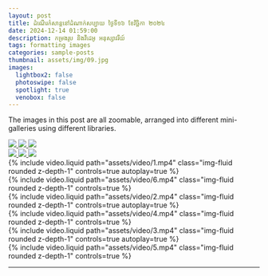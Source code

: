 ```yaml
---
layout: post
title: ដំណើរកំសាន្តនៅដំណាក់សប្បាយ ថ្ងៃទី១៦ ខែវិច្ឆិកា ២០២៤
date: 2024-12-14 01:59:00
description: កម្រងរូប និងវីដេអូ អនុស្សាវរីយ៍
tags: formatting images
categories: sample-posts
thumbnail: assets/img/09.jpg
images:
  lightbox2: false
  photoswipe: false
  spotlight: true
  venobox: false
---
```


The images in this post are all zoomable, arranged into different mini-galleries using different libraries.


<!-- Group 1 -->
<div class="spotlight-group">
    <a class="spotlight" href="https://lh3.googleusercontent.com/pw/AP1GczOdYjnUCSVnCuntbRuVKeXl7qML3WoFi6CLoSG4YuKPGGE2qIPaNYTTnuopwTKFCGY0yIdNUE2CxS9QfNbNDEPE7M5ya305ZvH_21LIzk4F68wudFM_DZD-st1GT2ElZAb7e_KhSljQMSdvb4cafBucexsqSUPPNfgRS57iEOymsPx-ZEKs4ujumhOlxddr-Xpkbn_U4_WslXxgz25wSIsIJ5FpbSgd3-xtdU-fssNfRLh4hScyZWPQQaI2eGJIcdiyIGtbZPD7J5YTf-Y2XxbS6Q_faqCzM_5CZRxpN1sJDnlcvNq0y_6s0Xq5Qe8WycMWKQgyoNtdWItIJk4dYLGzUTBzPLn3alm7NqZEcPeX0jxYCifNd9CJw4v3sFh6LUUi3NkukPRmru8LFDDNmRVLmXKk9sQRxXDyYFjD95MF8e0FoDSu434cQq6N3S740NdKx5g282Fdm2S4ptNggSUHj7u-eOytNRJhG_O7oZTcQWBngEYprev3GIhdfMXbdzQcZRkb8b7xCWOtPtrfRfQwfm1T0IRuM90irXM0Svd4s0VzJ9LTxLo3kaB-i31qqVg52u1qFW0a7vUR8fCaTBvcZSyFtYbcXMm3gbT2zy_-DyPNI74GnHfwF77JgFeJrhFgIWIba7F3P9HnBJX1GveMvDs4gKmGOyuYcG4yZq_jx90TW1VBjZLMQu61K5_L-fXF6DYr6x8UdYbWceDEmHJGgFLJHdLG_L-O5KBAMtljx4U04kgjSKL_aD1TqM1Ovayfw-DVWOsZcrsdEZhMNke769M16nBSIVCZiq7p1egV3rytYU1f6ooFDjYiKyKuZSOMcUNP4fAxOPw7lTtLiFcdxM-bfpLPaDarHk9QtCIZ1ERpkNAPINFCp4hkdjvIr9wnsStkEOBqjp_BTfJY66bsMEg5oJkqLUefnDDIrgmcPqPLvNW9rOsQGY_Ab67Eym33Jr1eh1T1b022pA=w393-h295-no?authuser=0">
        <img src="https://lh3.googleusercontent.com/pw/AP1GczNsLXCo-_sCRffql0W_JN4mDkTbUO6FwMSaUoTSZzOdGs8nsndJS49o2v-Agr3lM1bkLaa4hshhFb2DNbnqbDUc0Qb6UxDjqb_lTnUpXccY0z2DT_3y85OgPL-qBkX8Yj83yOisHyq4NMuWz_9QgmKQz7a84rRQS-tbRXneFPRA8l8ex5lYfTW8VZRPQIfWLw2ZKJeCNybTjC6-tyrGPW1i_Ifkv_hiPxQbGEYUQdE85GmhH0NHtDbVWuCcnvFkuHyjmYkyYhA4dPX7LcRzMYv7SxBW-v5U1DswswR23dfMcOhGzXCm-rT-Bu3Bere7KbmMlhpc2hqHwczLtnui4rE0-9oh4gygAVS0V1RZmvbstmKIyi72A5f8n8fu6bbtxn5pRF4h7RDfHYbUi9ojwjd_Qp4u66cSod4MTFy5yENrI5lEVZHJNhhCw03d8YwpGpJCXpDes_26vl9EXX0ODshSyOQmPeNivVv6C5AHFVQlKyub0s0fHpCKI4y2GGcD3h0uOgYKc347V8Tk7XqZGkZATKweZtnKDmTQMnvcGNqLjl0GUA02mvRNZKID7uRxo20ZxpOU1vICCEtnL9OSqAZDi0R5kO2i-sy2Zd2hmdr43LOVoHsnsUVh8qsl4MuYGuhy7XHPvfzJbXGTmXL108xvmWppvoNAkq_IsN_hj0sY8PWFT8dv9xiWzhDOy-YC1mxYuGSQs-4KPWfMQOmoMbRBe-W84ScrlOrQlBn3Xx3DfcDkFEzAcb97hvDTxYaZppW3IodGudZrvlHaZwzNXkoecgLz6x68pxEehLfT0Zs7j1j16iUn_4VBVoYYTM0IETtHLTec_2sET-Bfs54jBm5HBGbI2nnCfPdy8YsDKVv8u9Z3q7uaoVUTKz7alnifsT1dcmA2y4Qlvx-SPW6esqYYCYu27ZLDs_js56HlrBNw1F4o3i401XG9m8YjWoaC_rXfaWsM56_QjTSuFQ=w393-h295-no?authuser=0" />
    </a>
    <a class="spotlight" href="https://lh3.googleusercontent.com/pw/AP1GczOXIxlelRF0PIm1QcLDKzauM0DSMLlSOoOicvnBUA4sxPzqNM3JbpFGKoasOJavqWkUjGyDiMJ2pO_RY13BbAnGKvDZ3pqu6IQ1x4bGBKTTKmOgAzr34rqbS6oz3A5Xpi0HQ4w5Wg12DQN3lzrEM9_wUb5eyHeKNxkHJAo74mJ-Am8312FSW9cdW7OSVpFBvnFrD2ULdwcMY9fTm0Doi8pAsb2plDhuoUpyayRs8gSZP_0BFhDxikRp-VbCAN6MSn09qHV8eXHyBbZuBYIzALyGMddSDSpk-IvjQpi4t7ikCnuFzuieQ80b8LIK2ikn0dPs5op8q482oyWVP_-Iz2EKlHixh_pnWfyISk7veRWECMgVzTXVbPKJg6ZncoCNij7-jksJGULErSfY7f6iHroN4a7ZTw8N7s26Y75EgqYUteJqIuqPzJnY3WxLLQwFkiuP9bYfiyelZHkGDX5RmqIAawEHq_Ut1s01p9RgJfQnn4wNWP7tLGn6prg7uR_N4jKU2CXg8AwDjHd7Ki_9fskg8S01UqeQX0n-MOILIF_KBTzWBdnkNlfJ48ZQKVtcuYFInsRUvIjsbMGLazK3g7x_TH8f921pL8NPZPTCTLHLuuA7uuQMPxiCnlTYBTfCG5GsStTULqPE5TNp_98L1BhBTBbZ7FWgLRVMXlIuYJ_PWxGwSFHbm8ENFSobeOeT9bc5P4778TXwCxqePZZm8y26emTl2UFB38hlX5YuSR14u85RU8yPE2qhyzEV74F841yeOQJXOpCVCSISlVBARWxt5wYn34CmFZ7CTkkv-eeuPGUFIeCahCSTtED71FtTrusKu10qAIRC7KKunqdjGHpl9_oLcUdUXU3MdblNKU0-1FacymI-nt7too-AKaLMXA_mqlDFcTl5C-1ZOd3zAy5sl5qDgFm99RB5S58GlYUGVuYI3LzRTsahPvUCOPR0wJsa33JCsR5Bfri_Ig=w514-h386-no?authuser=0">
        <img src="https://lh3.googleusercontent.com/pw/AP1GczPTT3ff9SXgaEwweNuj3EAS_Y5uVjUR8ncIGZzDPX3abcfMnH-luPoi9ff54sLXe7Fu96UXPumiCLWFlFJ-lc1l3CI6XmcHAI6k_c0d2OzLi_hZaemrVJRXYAJSYDABYi85iQ1qgtYBEPQgqcG1UyGpXg=w500-h375-s-no-gm?authuser=0" />
    </a>
    <a class="spotlight" href="https://lh3.googleusercontent.com/pw/AP1GczMiQultJaFt20nS5VwUz0OBRiPUmt94LjTrQf-Vy6aL-8j-PDv-wjRKZvRDyVCNfBJIsgyC11nLejrnVJBZzBUFVvae0zNasNW8MCTgSV9c08GNQOIagDkEr8rKkjXFtwxvlot5BbyHBq5bG6QVop-QlA9QMrcuuulAU9XUKpJBPccaHU9l47E0LOkdpl_BAaTpvp1KN4I8EPdQ0Q_1SkVlxbjX5ypsRVzXyRUfECOvn34XK1EHr06SiJq1DuzSjY07WGGiJ1OShQiBE9zrHMLC-WxxaxRvSt_7pXSBUPCZLmRyjaRcI7C4g7xPpuB43pfrEuXEpV2yJSRSgwCZ2ceBJX6xEqpOuk0GERPxI8VqWcpyzkhBSe7mgqsnXow-CZuy_2C3huWh69bDdQ0bvTYSJomGMUkSiBTzg6bNDim_y7J_mOUn7t5GivvctR9hjzWQuSyLGlF8_T72gHuQmJWfsD9Nk1F0FfjBaaPma1e1zBlVT7favp3CgLS_1CL41fEOO6M_xHZoHv5ilDi6EvSC2UQpx3SxaK9kF46N2SRLYLta--ZzJUj-AKOlUmWiRzJ_8ejtLhNiPrDBD3q_aPsVhIt49zNa9wKhK0fOTC5PevS7UmHYS172u0Hz_sjgvx7_xqpC2Noy5rf1E30T5b7aT4qld9kjpXK-RMnh_xHBuyWsV4Y_5HeIoYIorW9aJQK-yzZi3uBwr92tZjoBQTyHp-WD10BC0OXl7-KNXFyIAwG8hYFMfm9iRxz-dpmKpR8Ervuz8HDDZsjHBObMAdbMcvMvpXm7-o--I-t3VdL_EbayaZc52sKZouW-YmeGBjJhW98kmITRsfc9YwuKbynZSL_LuR0oDVSuPQfDksGVcp_mPCM_qssBoxefSTbGHcgZwfXhEM5ByCoe6ZuAaEWbXV6Nogu-59O59jIpEGKJw6m0SL8qJMS9QsdfDBMDN0-IwTnOrcLWPhO94Q=w901-h676-no?authuser=0">
        <img src="https://lh3.googleusercontent.com/pw/AP1GczM3_9ChSE1WtTPqTmQIBUze3K7EsTOJVBJXTnyeuR1bEaGJplfiE0DMMa9Et_CaQoaM2pzFaGxf5XEw0xxNUb-Bq4-Anq7LpMN8foEnpFcGPw4I-32ziugoDnPfv46TmHzHCsM-kYkaV4654EILipC3bdI9tYT3H4wu0mRbn3PXhkLRaUwzwYLMrYNIoPpe6AiVFbOsDMUI54jBZNWWghxa3r_l0D5LV4xWmiCM4AmeW7Hzrvrq7BnQhCCoIi18F9RF_S4y7wEAD2j69ToRdh0j-jAZddKi6fFUnsoUwav0c50hUT96dEqMBLAX-j2xXPTVv-yJSwmzF7wHJ36TiSYKUYrchg9K1LT6ep15FNgUZoSjiBB0V0IlJ1ikWdBlFAqak6mj4k70857UpH6_FCHR4o6BASoCKuxavlxupBJGuEcJ4kAxl29CtSh5aD_dSHJb95hJRIaTC6s_ijbMzMjr2AYciJxKLObwySu47k8MMMeC90ACndM-gVNhNpLQp6S_aIzOP7D5bwkt1ji8WCKUDeseXqVloTc6gCBzRwCMR1HbEOzLkOcrpeLZ2a8u-dALLHcVCPt4Bes2oOsUWjYEm6XXWqrps53dr-697leuJdjQrp-BCT6TUCYX855lLQzdYXrsxm8KTlcT8aBOB_mYbo8gKAQSQwnBBbxCXPs4pHosNi6fYCdQvMiFF1QCF34CP4-YZKF6qAOqVaCXeiJ8fRqPp8ck2rEr54R7yCOTZf4VG4yoN2MNSIRnEsTfawUA6cJAx9ubVFrRuT4kzktfJcNHUWAj9l3lDdPwO58AE1mHxKOy3lder7LjZsOgI1I5O4YXtwoFPhJKnJ0m2WxinHYyCIDD2GdxUN5DG9tfGXk4QsiQslnCEpVpjDsiaCyFXFW0mDNrbU3rrVQ4VU9bKjOZeTQvNw7a2h0ZQnHosXPBXldfPKgr9iRMkNwjmQ2p2p7Y95OG5myEuw=w500-h375-no?authuser=0" />
    </a>
</div>
<!-- Group 2 -->
<div class="spotlight-group">
    <a class="spotlight" href="https://lh3.googleusercontent.com/pw/AP1GczPBQyD5KXiurl53vn1dinsABXondC9rU35rPD5tPpHoTN3K3msCwMKK2p79gLhSuzMDQwRpZMjWVGraH8OkuEnLB8ontdBRYPbyTN7mQ2dYy9IamIZSzFqe3bToZsrm8JOsm0eeA9igHOoD_-CSuujBkW-9eBQjKhE-VF8nvqa6-eyYSju4U7gNA8brOt_A1sbxEwSaStp_I5zw01UFN5ah7W3EskUAExO_y2jHDw_HLw3F8KU1JHPye5phYvVrJyGV2wlqlEEt__0J-3_oWNY9swoetctHi4Pp_ATkw6Fq_T-_r82BmyJ_uR6TWVz_7SrUqdTNV-C_qOM69xnmhuuD70l7jqDlzWfwtzSU-3Pow0wQwF5zT0pfnDYb8b-eFqQAB9ywLSXNcIdVjb5vAiRKctCbZw-Qva-fV6niSL_Idqju46_Es7uQeoIZjGv-Kz59vK_4uw-7EiN3f3YwRcLO3Vp_8wekkRZ8531Yyht7dgBmEkGofaYl9YVee4TqfVal2HPLbS_EaRNZAbB5MHn7wFtG4_TDCr9lBA3D9o2QBNAl5tue2U-gF5I5JryTz5-5IQ4JW_cEndCTOhobTvpP0VGoPrsDfu-Kdst-fj-Dv7k6Tct6062vSBHk9p-PB-99RTLT6ISpMjEKOzmVbKvir-2dj7QiIiqIH0qxRMl-bZRIycb8y5jC8JqivTGQY0vZ1pV2ds0ffN54nVJpJcDRME6BGO9iai-Q-WgTjG4Saod_DvATvdaC9R5SQADzwLHAmaVe9A6UphnQlgLMKmkqUl4m55hG3WUuoI9JLjg7jsJeU9gbGNIBu3IArlESD8KFQgeqImGKaD8jHhoL6o1GmSBjNcmyVba9gWoRxlBZg8VvsOiD5aRSThR9ocfDIdy2H9PRM_B6P6YKke7OR1RAL0MnBJF9yoYPQ9bgC84dcQnHHc1O3dEDN3wYL3J8I9ype_hyUZKVd5PWjg=w393-h295-no?authuser=0">
        <img src="https://lh3.googleusercontent.com/pw/AP1GczPu0CHC3ZtNx8zwbx9TTKkPAF9AgO84zZhmtTPAdjaVMabKW5XALE3z3i_qruJIYJ-CToEy69Q3Ez-WdU3FytKH9qaoKwrn7Opw2WmjWmjuMDgUhzNpFpB1rojFjHfdhhagP3CFfzMV_rMvM47tza4OI6PKAlJTodjrX0eQ-tD5YJawnfYV226VuhrwPDv6vBBmNAbeFkpgFUcCRrfm51A7i6OKTi8GRUpTv53FuQMLuvVMAwT1LzckQcoxUcqR8pXMYGFGGSAF1sqyinm-i57YXaKzX2xfsQAVk_hMvZ1hdV3GzaAPq5xUdd9lzNvvIwtuYNLfXQbcocK1-QHZsbFQpwbFEHu3dwRQl7AOkmuVdd9XoLGn7p7vSWmTjaJDs9Om98wIr5CwwoKEd9bIyFU9EPZNT2kdLE8tnVJBpEtHXAhSrNUlKF3ApMH2rWvS3vCuRIAcT6A8sYrORqZaIYNdMLQKsNX4s_Ne7Sb9PzadwIxexYitYumDH4s5f4rNYP0JAmjuIbFSbLh4_WNs1iI6xJv7bjPtmBEZqvjBIAryrL3NS8h0ibw20Eh1c2yrS16xiNc82efof-u3U5NdEBNUtqCmO91qbngANEn7Re3y0dYDOOXhpn7UzF0NidSijmDodNkTJZC-g-bl2tmdCEA9HmngEexbkk0ABrsuCW8SYhDQTzWZWJWR7C5gKQ9xWIM4vQWbh2EJSvSgnhjtg4NuTreWiVJahwT9oLYOksxw1e7xlnXG7sqJL2_DRycR5zz-w1NEemtWCwt-wiU8ZSlc7bt5lR08jqVlULGHEAuQ_fFvVRQeCXHGeQERx-W4dx9ywcnws9d6XXK8k8emgxEHGrck7wbzPB8R7JnxspaaBmTOK7LV-PlOJSQaJ4UF3LPZ_Kd1QZ2CSduXEjI_VE8GzqIa0GIGMdo_OWhnO_Ts1jEiJFZ50hg4ZAgg69xdfcianPGErZYPrOZBJQ=w393-h295-no?authuser=0" />
    </a>
    <a class="spotlight" href="https://lh3.googleusercontent.com/pw/AP1GczOgayXPhmnRVDbiKQ1YAW91sjE40EnuLl4hzccgX6wT4yhKO0zBl9k9I0pYVd5D3otrpGZW1BQYqtY3OsLlePHA4mUxTFgotMhq3nQAlLTxqydOLkMs8KGkFrss12YPch5EWLvUqjTTWl_ZMZjDPfqNNmlhk4gAww9Ii7spjZKOlxfkoG1P0k9S5zKJ8wfCaq0ifXejoN1kLSR7ox9bWNpCu4kQcwCLh-dCLl1ndKYCEFcLfDYwo0Vt0vBNG8llGhMPTlI3o2r2YF_x8GD4PSZ3FA4zEmWxaqJdQCGjp6fPPz-hkJjPMDEJkSeLXvQlDMPrVUw2BCbekH1onY_4Tfb8Q02KkKvguvny5z7NTLHZpT-p40IpgFLsniTiQAfJL7lon8Jx-26CSwY8FEipMa_gnv4eBl7U3LB_uhgiyCMMnwSIdNgsH36bFinCKuq39ON952G0fTxLbs-wXNMBAPlrO9C_WB_fIbBPYV409QC45eV34f_PxFQNGVaL8R5mwwbu6yOS5lli2LFRUK5sO6nXUiL-6oRiWjVbGlz9wz5-DjqQJA1SqKe8_ByuNUjCd6unyZUYZIS57X5xzPBvzwiKpAFW5-xuBegD7e7z1_X3DcOE_n4v2ga7bnqjNOsgeycad4vdRKd4rPhWPw4eKSUq5zajRJHcMbYHXCJBQGxJwqjTLzSOBBO0P0jJ9QzB2MyaRJIFd6trrySXKGgPVhu4oeD_UycfoYn71GqKBr11YsSCDF66DQLJnIycm-7xKJ_61yOTkV1aGULOCtevmnTAaB7XJHfoPbvQUaejS1YOU2gAzymNpCrR9wVK45PeTeHY65smA3nv2-jRGILx3BbUxod5PZqnvkwXoWxSxALr3z-uL4Nk652YzR49owVckWLIrSCRAu_OkTFB4vJ646FvS-t85SpJucakXXE6M0TT9XPS6_jrVpaL6AMNOM7SSA4Ljw-N62HACZtGtw=w393-h221-no?authuser=0">
        <img src="https://lh3.googleusercontent.com/pw/AP1GczMLbnUDj861_2U8ki-5g1Iimlhnp_vJRxjWfvMUOntbHKigcucxRj0Tc_2Rd7bzQZT0jAYrJXH6CsfaLTK-2rkEg0pZN6rHPzKntaBnblwsytjsEm4KHH6gQG-bJYEgUH4dE5J4NrvT-SxpRbXBaUPiPQ301rb5jCtMiJmIBvBfnHDnYF8uzDI4f2cqyH1gS5yxcfjDD2wura_225e4ZX7LU3Pqvbw8RKumC8hQEL2nVwwrHw71tTI-8Rhvq21jcZTkDg17lgiWePy_gzqR5Y7dblmSUPlowCl7FnJeuqloybOGMzTAxV7MtOnjf4qOcVntOm7B-31ld2rXx6BUJM1PzqxZHgJarIJpIxAy-Hfi8zgln7IarLY_yezwwZCMurflvP6zBdbSzNYSRbUEbl5AxFidQ9G8RX2Pw58GZD3RYxYiRrnlJpYXxjOhJJGrt9lFa9fF2YXff9aq1lsCdNHaOzp6uUbxcEIg-Y7RwwevyRkQwRleACG-3M96T64AhGh2TCBe4QBCVbCu07D7tZ5uWgYpKDmHx6b3TI2QTdyapYG0ivg3EmG4PNchJw0_qI2gBC4cXLv_C5blCYvnC6P28gGMs5vsQqnQoiymKP1nBMkyGekzgH2DOwL5ZUs-awHtQFzi5Q0Td18ICRmoxSUh3as1Ygl81B5NujlvFSEIF4zD3zLz-zcecCZXp115DRPfoDPQJEe6d4P7Yfbcz-v_yfpjCV_5mJweEXlWzqeLwNXM5FWFfjUtVbk376z-rhQpjwpxOA4s3Z7JASs-gSYzLr7yI4GlYsaJc932Rrz8zLA6ymswNmfwg039fGptBqireh5bGnqxWFrgfnScoo5pat0sYAG7hEgBYSKyhGpq28j-hHsn-QzQfAb8ILoDRvgh9rgbps7Ae8JHwt7qF9DA18qVTRVwq4Zk_yv-bOVRCz1NKz2NdsfPukzxnW-2-_0J8d0zI1y5LTlOeg=w393-h221-no?authuser=0" />
    </a>
    <a class="spotlight" href="https://lh3.googleusercontent.com/pw/AP1GczNQh12qqyQgBVNdidbhVLH53o0Qbg_euT9bCZFtZxew3otpkCOKKQOyHndXf3_hx9Xix90E2IF2ikRDsEYHo9lPFcZf0e2PyL6BI1v4-zKYQ3uKQkrHbEUGcBOnkve8D0vfJtEHf8OuqSyjCzFrrZNOcA3uS42i2y0HcrB1gCDnu8RhplUAXKJb1DxMAme_jHj1cQw9ZUNt06oESSlgxeQ0B0T68zCI_kMln7LRgjmCpLKag8sY1iQzrZZHP1cT4Db_BXEp6qR5oIXs6lO8_7-iTTuqz8h5dDkDK2jkeOF4UnEHkM-dQhdm4TS7OpBFBvqK5sVCVIWJLSA4ixsXT49j7J4juP-pzeAV5FwTNuoyAVonKDIcHfevtDOiPbvZPBURWNm1QvEeE0nGvSVvJQLfqtNijXv2FATv3-VQif5_KVrk-gwEvQnKhng-jDFE5FZA6B3N8-dmT6PEbrL-boUmOJvP84g_Nzc9qmVZLadE8t3bZKufG5WI_pTDBB3OSP2B6s9CCQbHL1SIab_RZ9xZXrUpJDswuORd2S6sdaoSy3VS5ynhzDbCQ09z5zJ33Juw40bM5utkbgyaMiDHxG0qcS5oe7gSIIvzwSIEm8SUaqfWtOwjtvAf93EqHX3In2PLOyhqvjzh74ju9715dP6b5QXyAyPcWo-6GW612kj1f8JBNDR6UUtp9jAV-09b_8P9tMOX6jdPGb8Q5Qr0gyUCKU-3NTzKCBQ1-VFROi064JxXw8qlRYwxMJNSB2rUIduw8TOx1yjuw5xawGBvfGKJ4AmUh_a_3laxd77d53uQhg5ZQ8aYafVQcqgzM1fl40LlsAIMbyoqCOQSPWG8vPUd5nqWl6YYRtUrtH8GOolnmJ7ARpzMZFnOUKaRdFbS1R8E1GF-XeqIvxeWDy1JvB7y5HPkGaiC8p_plXkQnElhLDs-6Q_3T1SLRFSBy-cy1ItVMhVmWQqQ0QMmVg=w393-h524-no?authuser=0">
        <img src="https://lh3.googleusercontent.com/pw/AP1GczOX5I34fQ3lr9hH586utEOqzPvIH6mSTIxBRt2i-MrI4z7U-kKnVAVfk7cWaA8xAgPQzKRsbm4lyfKDor934wolmerbdj6Pj_pnzaOD39LvpETcQIU8pLvE2u01y6LGeKwmwLLC9LEYSXIT4nPbu8PS_bwoBaKdvfoMvNDTpY7YPDI_n6XizVLN0FvarPnjWqCZcb7WnEUQvZk9Lq16UavTMJE73N8lUAjNH-eOxksBcV5YybI4-1QYT6XbzZhHblbas2YzRj4sYuBMm69yiJCeBRwjGxFcvWE2qP0DtXLkdZWsPF1Z2WBF5M6FQEyAEa-0Vhe2Yw9q1ENiaQe2hFpVP6qAjLy6yDRw-RTvDI5Z-vBp_9j4tJe-h9HSntelucp5FTWmAWEA4dA9QO_BGOEXBYkjP_uRC3XxdwfmQwunDiO7wB3Z-ID4_blVNdJelnBP-089p_xJQd0QUx8ND9jF8D2maZUtT_psSTNrXLPAPXv3Xp-XbhPfgtS8Hql4-qSGRbZubB2-Q20zoIxteF9K4W_W2Os1euvnAK-uyZZ6JLZIR5hFZzd0dbuxrmoyt1easDLSwx79gqff3S82ZW7Wdnpy2XUgRgNomO3ZMHPnv--874HHcr4_kiThPkMaBe8UJtlVfPdUQ-zLAIRbPrRJIn7gL07-WgsPhf0FptjOKU2uNvpc4pKYjq_gTlu5Ksb9fvUTzt1GvEhJ1KFPceEQNc82MSyM9aH20cpK4hxoJdoRhaw1V0bw_RVWOz_vh9nMaTUw9d2ydGSGCGirfU328jJtupnF4_6Np5fjjK7O0pLuL5YHHTPzYbuDRdylHK1GQS40-0KxNnHQ3cv_6cjOIqBcgf_9R95tcpIr0dwbGPjG0C8IokypeEK1RurmwWYI79T8jY6sFDytCfgDbLOJwK-NPkCW40xXfCMhsaQHqwPDfIC1vIJEOTzDaQnOex-rPq8br0-rnH7Big=w393-h524-no?authuser=0" />
    </a>
</div>

<div class="row mt-3">
    <div class="col-sm mt-3 mt-md-0">
        {% include video.liquid path="assets/video/1.mp4" class="img-fluid rounded z-depth-1" controls=true autoplay=true %}
    </div>
    <div class="col-sm mt-3 mt-md-0">
        {% include video.liquid path="assets/video/6.mp4" class="img-fluid rounded z-depth-1" controls=true %}
    </div>
</div>

<div class="row mt-3">
    <div class="col-sm mt-3 mt-md-0">
        {% include video.liquid path="assets/video/2.mp4" class="img-fluid rounded z-depth-1" controls=true autoplay=true %}
    </div>
    <div class="col-sm mt-3 mt-md-0">
        {% include video.liquid path="assets/video/4.mp4" class="img-fluid rounded z-depth-1" controls=true %}
    </div>
</div>

<div class="row mt-3">
    <div class="col-sm mt-3 mt-md-0">
        {% include video.liquid path="assets/video/3.mp4" class="img-fluid rounded z-depth-1" controls=true autoplay=true %}
    </div>
    <div class="col-sm mt-3 mt-md-0">
        {% include video.liquid path="assets/video/5.mp4" class="img-fluid rounded z-depth-1" controls=true %}
    </div>
</div>

---